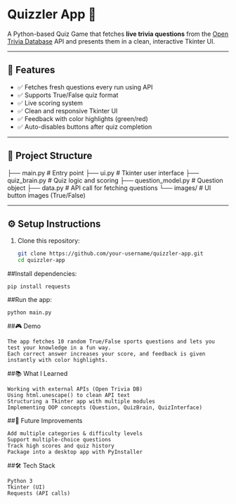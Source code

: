 # Quizzler App 🧠

A Python-based Quiz Game that fetches **live trivia questions** from the [Open Trivia Database](https://opentdb.com/) API and presents them in a clean, interactive Tkinter UI.

---

## 🚀 Features
- ✅ Fetches fresh questions every run using API  
- ✅ Supports True/False quiz format  
- ✅ Live scoring system  
- ✅ Clean and responsive Tkinter UI  
- ✅ Feedback with color highlights (green/red)  
- ✅ Auto-disables buttons after quiz completion  

---

## 📂 Project Structure
├── main.py # Entry point
├── ui.py # Tkinter user interface
├── quiz_brain.py # Quiz logic and scoring
├── question_model.py # Question object
├── data.py # API call for fetching questions
└── images/ # UI button images (True/False)

---

## ⚙️ Setup Instructions
1. Clone this repository:
   ```bash
   git clone https://github.com/your-username/quizzler-app.git
   cd quizzler-app
   
##Install dependencies:
```
pip install requests
```

##Run the app:
```
python main.py
```

##🎮 Demo
```
The app fetches 10 random True/False sports questions and lets you test your knowledge in a fun way.
Each correct answer increases your score, and feedback is given instantly with color highlights.
```
##📚 What I Learned
```
Working with external APIs (Open Trivia DB)
Using html.unescape() to clean API text
Structuring a Tkinter app with multiple modules
Implementing OOP concepts (Question, QuizBrain, QuizInterface)
```
##🚀 Future Improvements
```
Add multiple categories & difficulty levels
Support multiple-choice questions
Track high scores and quiz history
Package into a desktop app with PyInstaller
```
##🛠️ Tech Stack
```
Python 3
Tkinter (UI)
Requests (API calls)
```
